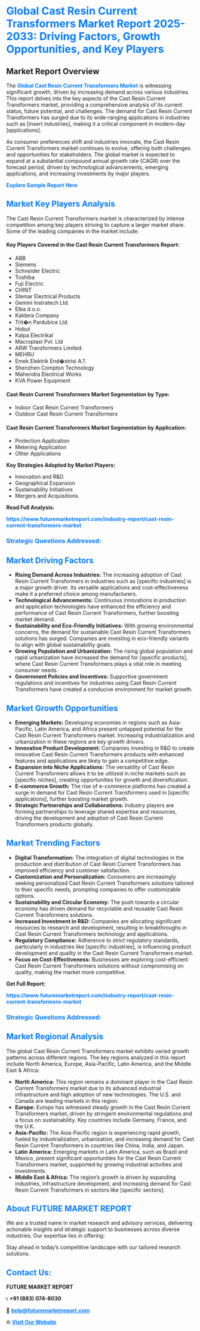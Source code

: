 <h1 style="color: #007BFF;">Global Cast Resin Current Transformers Market Report 2025-2033: Driving Factors, Growth Opportunities, and Key Players</h1>

<section id="overview">
<h2>Market Report Overview</h2>
<p>The <a href="https://www.futuremarketreport.com/industry-report/cast-resin-current-transformers-market" style="color: #007BFF; text-decoration: none;"><strong>Global Cast Resin Current Transformers Market</strong></a> is witnessing significant growth, driven by increasing demand across various industries. This report delves into the key aspects of the Cast Resin Current Transformers market, providing a comprehensive analysis of its current status, future potential, and challenges. The demand for Cast Resin Current Transformers has surged due to its wide-ranging applications in industries such as [insert industries], making it a critical component in modern-day [applications].</p>
<p>As consumer preferences shift and industries innovate, the Cast Resin Current Transformers market continues to evolve, offering both challenges and opportunities for stakeholders. The global market is expected to expand at a substantial compound annual growth rate (CAGR) over the forecast period, driven by technological advancements, emerging applications, and increasing investments by major players.</p>
</section>

<section id="overview">
<p><a href="https://www.futuremarketreport.com/request-sample/reportId=41448" style="color: #007BFF; text-decoration: none;"><strong>Explore Sample Report Here</strong></a></p>
</section>

<section id="key-players">
<h2 style="color: #007BFF;">Market Key Players Analysis</h2>
<p>The Cast Resin Current Transformers market is characterized by intense competition among key players striving to capture a larger market share. Some of the leading companies in the market include:</p>
<h4>Key Players Covered in the Cast Resin Current Transformers Report:</h4>
<ul><li>ABB</li><li>Siemens</li><li>Schneider Electric</li><li>Toshiba</li><li>Fuji Electric</li><li>CHINT</li><li>Stemar Electrical Products</li><li>Gemini Instratech Ltd.</li><li>Elba d.o.o.</li><li>Kaldera Company</li><li>Trit�n Pardubice Ltd.</li><li>Hobut</li><li>Kalpa Electrikal</li><li>Macroplast Pvt. Ltd</li><li>ARW Transformers Limited.</li><li>MEHRU</li><li>Emek Elektrik End�strisi A.?.</li><li>Shenzhen Compton Technology</li><li>Mahendra Electrical Works</li><li>KVA Power Equipment</li></ul>
<h4>Cast Resin Current Transformers Market Segmentation by Type:</h4>
<ul><li>Indoor Cast Resin Current Transformers</li><li>Outdoor Cast Resin Current Transformers</li></ul>

<h4>Cast Resin Current Transformers Market Segmentation by Application:</h4>
<ul><li>Protection Application</li><li>Metering Application</li><li>Other Applications</li></ul>
<p><strong>Key Strategies Adopted by Market Players:</strong></p>
<ul>
<li>Innovation and R&D</li>
<li>Geographical Expansion</li>
<li>Sustainability Initiatives</li>
<li>Mergers and Acquisitions</li>
</ul>
</section>

<section>
<p><strong>Read Full Analysis: </strong></p><a href="https://www.futuremarketreport.com/industry-report/cast-resin-current-transformers-market" style="color: #007BFF; text-decoration: none;"><strong>https://www.futuremarketreport.com/industry-report/cast-resin-current-transformers-market</strong></a>
<h3 style="color: #007BFF;">Strategic Questions Addressed:</h3>
</section>

<section id="driving-factors">
<h2 style="color: #007BFF;">Market Driving Factors</h2>
<ul>
<li><strong>Rising Demand Across Industries:</strong> The increasing adoption of Cast Resin Current Transformers in industries such as [specific industries] is a major growth driver. Its versatile applications and cost-effectiveness make it a preferred choice among manufacturers.</li>
<li><strong>Technological Advancements:</strong> Continuous innovations in production and application technologies have enhanced the efficiency and performance of Cast Resin Current Transformers, further boosting market demand.</li>
<li><strong>Sustainability and Eco-Friendly Initiatives:</strong> With growing environmental concerns, the demand for sustainable Cast Resin Current Transformers solutions has surged. Companies are investing in eco-friendly variants to align with global sustainability goals.</li>
<li><strong>Growing Population and Urbanization:</strong> The rising global population and rapid urbanization have increased the demand for [specific products], where Cast Resin Current Transformers plays a vital role in meeting consumer needs.</li>
<li><strong>Government Policies and Incentives:</strong> Supportive government regulations and incentives for industries using Cast Resin Current Transformers have created a conducive environment for market growth.</li>
</ul>
</section>

<section id="growth-opportunities">
<h2 style="color: #007BFF;">Market Growth Opportunities</h2>
<ul>
<li><strong>Emerging Markets:</strong> Developing economies in regions such as Asia-Pacific, Latin America, and Africa present untapped potential for the Cast Resin Current Transformers market. Increasing industrialization and urbanization in these regions are key growth drivers.</li>
<li><strong>Innovative Product Development:</strong> Companies investing in R&D to create innovative Cast Resin Current Transformers products with enhanced features and applications are likely to gain a competitive edge.</li>
<li><strong>Expansion into Niche Applications:</strong> The versatility of Cast Resin Current Transformers allows it to be utilized in niche markets such as [specific niches], creating opportunities for growth and diversification.</li>
<li><strong>E-commerce Growth:</strong> The rise of e-commerce platforms has created a surge in demand for Cast Resin Current Transformers used in [specific applications], further boosting market growth.</li>
<li><strong>Strategic Partnerships and Collaborations:</strong> Industry players are forming partnerships to leverage shared expertise and resources, driving the development and adoption of Cast Resin Current Transformers products globally.</li>
</ul>
</section>

<section id="trending-factors">
<h2 style="color: #007BFF;">Market Trending Factors</h2>
<ul>
<li><strong>Digital Transformation:</strong> The integration of digital technologies in the production and distribution of Cast Resin Current Transformers has improved efficiency and customer satisfaction.</li>
<li><strong>Customization and Personalization:</strong> Consumers are increasingly seeking personalized Cast Resin Current Transformers solutions tailored to their specific needs, prompting companies to offer customizable options.</li>
<li><strong>Sustainability and Circular Economy:</strong> The push towards a circular economy has driven demand for recyclable and reusable Cast Resin Current Transformers solutions.</li>
<li><strong>Increased Investment in R&D:</strong> Companies are allocating significant resources to research and development, resulting in breakthroughs in Cast Resin Current Transformers technology and applications.</li>
<li><strong>Regulatory Compliance:</strong> Adherence to strict regulatory standards, particularly in industries like [specific industries], is influencing product development and quality in the Cast Resin Current Transformers market.</li>
<li><strong>Focus on Cost-Effectiveness:</strong> Businesses are exploring cost-efficient Cast Resin Current Transformers solutions without compromising on quality, making the market more competitive.</li>
</ul>
</section>

<section>
<p><strong>Get Full Report: </strong></p><a href="https://www.futuremarketreport.com/industry-report/cast-resin-current-transformers-market" style="color: #007BFF; text-decoration: none;"><strong>https://www.futuremarketreport.com/industry-report/cast-resin-current-transformers-market</strong></a>
<h3 style="color: #007BFF;">Strategic Questions Addressed:</h3>
</section>


<section id="regional-analysis">
<h2 style="color: #007BFF;">Market Regional Analysis</h2>
<p>The global Cast Resin Current Transformers market exhibits varied growth patterns across different regions. The key regions analyzed in this report include North America, Europe, Asia-Pacific, Latin America, and the Middle East & Africa:</p>
<ul>
<li><strong>North America:</strong> This region remains a dominant player in the Cast Resin Current Transformers market due to its advanced industrial infrastructure and high adoption of new technologies. The U.S. and Canada are leading markets in this region.</li>
<li><strong>Europe:</strong> Europe has witnessed steady growth in the Cast Resin Current Transformers market, driven by stringent environmental regulations and a focus on sustainability. Key countries include Germany, France, and the U.K.</li>
<li><strong>Asia-Pacific:</strong> The Asia-Pacific region is experiencing rapid growth, fueled by industrialization, urbanization, and increasing demand for Cast Resin Current Transformers in countries like China, India, and Japan.</li>
<li><strong>Latin America:</strong> Emerging markets in Latin America, such as Brazil and Mexico, present significant opportunities for the Cast Resin Current Transformers market, supported by growing industrial activities and investments.</li>
<li><strong>Middle East & Africa:</strong> The region’s growth is driven by expanding industries, infrastructure development, and increasing demand for Cast Resin Current Transformers in sectors like [specific sectors].</li>
</ul>
</section>

<footer>
<h2 style="color: #007BFF;">About FUTURE MARKET REPORT</h2>
<p>We are a trusted name in market research and advisory services, delivering actionable insights and strategic support to businesses across diverse industries. Our expertise lies in offering:</p>

<p>Stay ahead in today’s competitive landscape with our tailored research solutions.</p>

<h2 style="color: #007BFF;">Contact Us:</h2>
<p><strong>FUTURE MARKET REPORT</strong></p>
<p>📞 <strong>+91 (883) 074-8030</strong></p>
<p>📧 <strong><a href="mailto:help@futuremarketreport.com" style="color: #007BFF;">help@futuremarketreport.com</a></strong></p>
<p>🌐 <strong><a href="https://www.futuremarketreport.com/" style="color: #007BFF;">Visit Our Website</a></strong></p>
</footer>